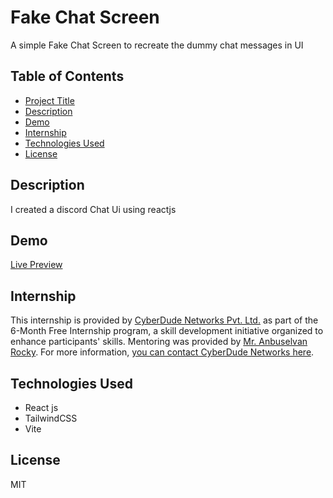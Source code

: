 # Fake Chat Screen

A simple Fake Chat Screen to recreate the dummy chat messages in UI

## Table of Contents

- [Project Title](#project-title)
- [Description](#description)
- [Demo](#demo)
- [Internship](#internship)
- [Technologies Used](#technologies-used)
- [License](#license)

## Description

<!-- change description in future  after completion of this project -->

I created a discord Chat Ui using reactjs

## Demo

[Live Preview](https://sharif-fake-chat-app.netlify.app/)

## Internship

This internship is provided by [CyberDude Networks Pvt. Ltd.](https://youtube.com/cyberdudenetworks) as part of the 6-Month Free Internship program, a skill development initiative organized to enhance participants' skills. Mentoring was provided by [Mr. Anbuselvan Rocky](https://instagram.com/anbuselvanrocky). For more information, [you can contact CyberDude Networks here](https://cyberdudenetworks.com).

## Technologies Used

- React js
- TailwindCSS
- Vite

## License

MIT

